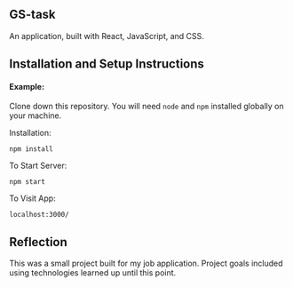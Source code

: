## GS-task

An application, built with React, JavaScript, and CSS.


## Installation and Setup Instructions

#### Example:  

Clone down this repository. You will need `node` and `npm` installed globally on your machine.  

Installation:

`npm install`  

To Start Server:

`npm start`  

To Visit App:

`localhost:3000/`  

## Reflection 

This was a small project built for my job application. Project goals included using technologies learned up until this point.  
